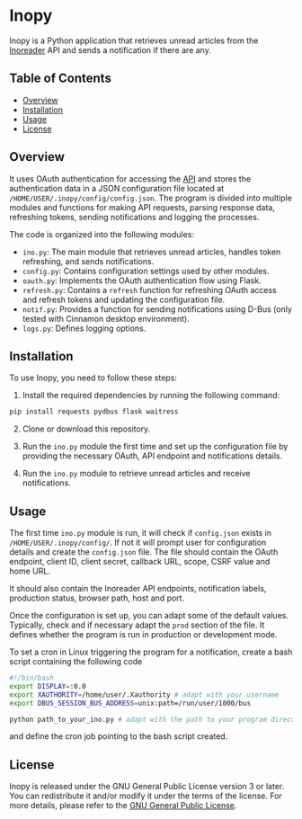 # Inopy

Inopy is a Python application that retrieves unread articles from the [Inoreader](https://www.inoreader.com) API and sends a notification if there are any.

## Table of Contents

- [Overview](#overview)
- [Installation](#installation)
- [Usage](#usage)
- [License](#license)

## Overview

It uses OAuth authentication for accessing the [API](https://www.inoreader.com/developers) and stores the authentication data in a JSON configuration file located at `/HOME/USER/.inopy/config/config.json`. The program is divided into multiple modules and functions for making API requests, parsing response data, refreshing tokens, sending notifications and logging the processes.

The code is organized into the following modules:

- `ino.py`: The main module that retrieves unread articles, handles token refreshing, and sends notifications.
- `config.py`: Contains configuration settings used by other modules.
- `oauth.py`: Implements the OAuth authentication flow using Flask.
- `refresh.py`: Contains a `refresh` function for refreshing OAuth access and refresh tokens and updating the configuration file.
- `notif.py`: Provides a function for sending notifications using D-Bus (only tested with Cinnamon desktop environment).
- `logs.py`: Defines logging options.

## Installation

To use Inopy, you need to follow these steps:

1. Install the required dependencies by running the following command:

```bash
pip install requests pydbus flask waitress
```

2. Clone or download this repository.

3. Run the `ino.py` module the first time and set up the configuration file by providing the necessary OAuth, API endpoint and notifications details.

4. Run the `ino.py` module to retrieve unread articles and receive notifications.

## Usage

The first time `ino.py` module is run, it will check if `config.json` exists in `/HOME/USER/.inopy/config/`. If not it will prompt user for configuration details and create the `config.json` file. The file should contain the OAuth endpoint, client ID, client secret, callback URL, scope, CSRF value and home URL.

It should also contain the Inoreader API endpoints, notification labels, production status, browser path, host and port.

Once the configuration is set up, you can adapt some of the default values. Typically, check and if necessary adapt the `prod` section of the file. It defines whether the program is run in production or development mode.

To set a cron in Linux triggering the program for a notification, create a bash script containing the following code

```bash
#!/bin/bash
export DISPLAY=:0.0
export XAUTHORITY=/home/user/.Xauthority # adapt with your username
export DBUS_SESSION_BUS_ADDRESS=unix:path=/run/user/1000/bus

python path_to_your_ino.py # adapt with the path to your program directory
```
and define the cron job pointing to the bash script created.

## License

Inopy is released under the GNU General Public License version 3 or later. You can redistribute it and/or modify it under the terms of the license. For more details, please refer to the [GNU General Public License](https://www.gnu.org/licenses/).